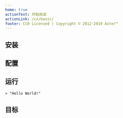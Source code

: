 ```yaml
---
home: true
actionText: 开始阅读
actionLink: /cn/basic/
footer: CC0 Licensed | Copyright © 2012-2019 Aster™
---
```


## 安装


## 配置


## 运行

```valkyrie
> "Hello World!"
```

## 目标
